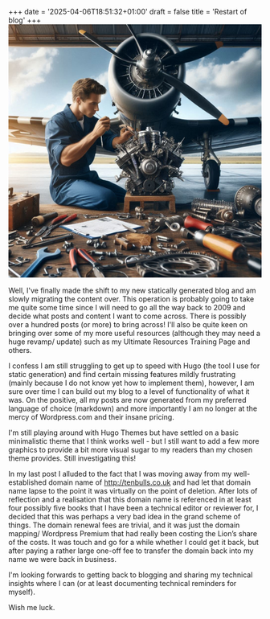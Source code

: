 +++
date = '2025-04-06T18:51:32+01:00'
draft = false
title = 'Restart of blog'
+++
![Restarting](/images/2025/restart-plane-ai-600.png)

Well, I've finally made the shift to my new statically generated blog and am slowly migrating the content over. This operation is probably going to take me quite some time since I will need to go all the way back to 2009 and decide what posts and content I want to come across. There is possibly over a hundred posts (or more) to bring across! I'll also be quite keen on bringing over some of my more useful resources (although they may need a huge revamp/ update) such as my Ultimate Resources Training Page and others.

I confess I am still struggling to get up to speed with Hugo (the tool I use for static generation) and find certain missing features mildly frustrating (mainly because I do not know yet how to implement them), however, I am sure over time I can build out my blog to a level of functionality of what it was. On the positive, all my posts are now generated from my preferred language of choice (markdown) and more importantly I am no longer at the mercy of Wordpress.com and their insane pricing.

I'm still playing around with Hugo Themes but have settled on a basic minimalistic theme that I think works well - but I still want to add a few more graphics to provide a bit more visual sugar to my readers than my chosen theme provides. Still investigating this!

In my last post I alluded to the fact that I was moving away from my well-established domain name of http://tenbulls.co.uk and had let that domain name lapse to the point it was virtually on the point of deletion. After lots of reflection and a realisation that this domain name is referenced in at least four possibly five books that I have been a technical editor or reviewer for, I decided that this was perhaps a very bad idea in the grand scheme of things. The domain renewal fees are trivial, and it was just the domain mapping/ Wordpress Premium that had really been costing the Lion’s share of the costs. It was touch and go for a while whether I could get it back, but after paying a rather large one-off fee to transfer the domain back into my name we were back in business.

I'm looking forwards to getting back to blogging and sharing my technical insights where I can (or at least documenting technical reminders for myself).

Wish me luck.